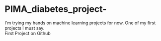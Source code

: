 # PIMA_diabetes_project-
I'm trying my hands on machine learning projects for now. One of my first projects I must say. 
<br>
First Project on Github

